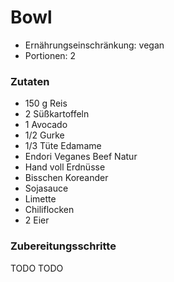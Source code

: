 # Bowl

- Ernährungseinschränkung: vegan
- Portionen: 2

### Zutaten

- 150 g Reis
- 2 Süßkartoffeln
- 1 Avocado
- 1/2 Gurke
- 1/3 Tüte Edamame
- Endori Veganes Beef Natur
- Hand voll Erdnüsse
- Bisschen Koreander
- Sojasauce
- Limette
- Chiliflocken
- 2 Eier

### Zubereitungsschritte

TODO
TODO
